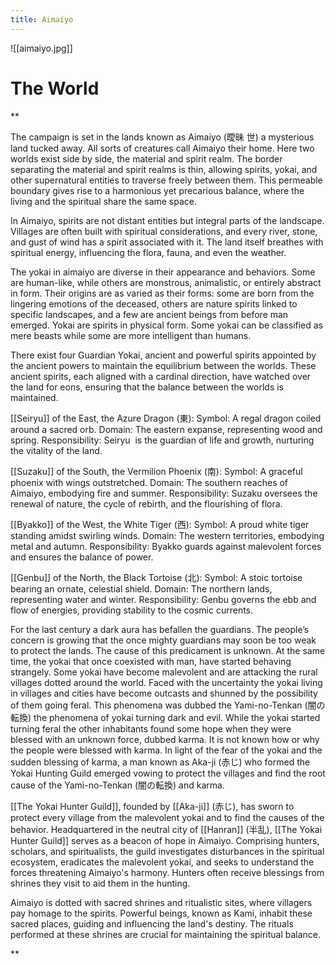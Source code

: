 ```yaml
---
title: Aimaiyo
---
```



![[aimaiyo.jpg]]
# The World
**

The campaign is set in the lands known as Aimaiyo (曖昧 世) a mysterious land tucked away. All sorts of creatures call Aimaiyo their home. Here two worlds exist side by side, the material and spirit realm. The border separating the material and spirit realms is thin, allowing spirits, yokai, and other supernatural entities to traverse freely between them. This permeable boundary gives rise to a harmonious yet precarious balance, where the living and the spiritual share the same space.

In Aimaiyo, spirits are not distant entities but integral parts of the landscape. Villages are often built with spiritual considerations, and every river, stone, and gust of wind has a spirit associated with it. The land itself breathes with spiritual energy, influencing the flora, fauna, and even the weather. 

The yokai in aimaiyo are diverse in their appearance and behaviors. Some are human-like, while others are monstrous, animalistic, or entirely abstract in form. Their origins are as varied as their forms: some are born from the lingering emotions of the deceased, others are nature spirits linked to specific landscapes, and a few are ancient beings from before man emerged. Yokai are spirits in physical form. Some yokai can be classified as mere beasts while some are more intelligent than humans.

There exist four Guardian Yokai, ancient and powerful spirits appointed by the ancient powers to maintain the equilibrium between the worlds. These ancient spirits, each aligned with a cardinal direction, have watched over the land for eons, ensuring that the balance between the worlds is maintained. 


[[Seiryu]] of the East, the Azure Dragon (東):
Symbol: A regal dragon coiled around a sacred orb.
Domain: The eastern expanse, representing wood and spring.
Responsibility: Seiryu  is the guardian of life and growth, nurturing the vitality of the land. 

[[Suzaku]] of the South, the Vermilion Phoenix (南):
Symbol: A graceful phoenix with wings outstretched.
Domain: The southern reaches of Aimaiyo, embodying fire and summer.
Responsibility: Suzaku oversees the renewal of nature, the cycle of rebirth, and the flourishing of flora.

[[Byakko]] of the West, the White Tiger (西):
Symbol: A proud white tiger standing amidst swirling winds.
Domain: The western territories, embodying metal and autumn.
Responsibility: Byakko guards against malevolent forces and ensures the balance of power.

[[Genbu]] of the North, the Black Tortoise (北):
Symbol: A stoic tortoise bearing an ornate, celestial shield.
Domain: The northern lands, representing water and winter.
Responsibility: Genbu governs the ebb and flow of energies, providing stability to the cosmic currents.

For the last century a dark aura has befallen the guardians. The people’s concern is growing that the once mighty guardians may soon be too weak to protect the lands. The cause of this predicament is unknown. At the same time, the yokai that once coexisted with man, have started behaving strangely. Some yokai have become malevolent and are attacking the rural villages dotted around the world. Faced with the uncertainty the yokai living in villages and cities have become outcasts and shunned by the possibility of them going feral. This phenomena was dubbed the Yami-no-Tenkan (闇の転換) the phenomena of yokai turning dark and evil. While the yokai started turning feral the other inhabitants found some hope when they were blessed with an unknown force, dubbed karma. It is not known how or why the people were blessed with karma. In light of the fear of the yokai and the sudden blessing of karma, a man known as Aka-ji (赤じ) who formed the Yokai Hunting Guild emerged vowing to protect the villages and find the root cause of the Yami-no-Tenkan (闇の転換) and karma. 

[[The Yokai Hunter Guild]], founded by [[Aka-ji]] (赤じ), has sworn to protect every village from the malevolent yokai and to find the causes of the behavior. Headquartered in the neutral city of [[Hanran]] (半乱), [[The Yokai Hunter Guild]] serves as a beacon of hope in Aimaiyo. Comprising hunters, scholars, and spiritualists, the guild investigates disturbances in the spiritual ecosystem, eradicates the malevolent yokai, and seeks to understand the forces threatening Aimaiyo's harmony. Hunters often receive blessings from shrines they visit to aid them in the hunting. 

Aimaiyo is dotted with sacred shrines and ritualistic sites, where villagers pay homage to the spirits. Powerful beings, known as Kami, inhabit these sacred places, guiding and influencing the land's destiny. The rituals performed at these shrines are crucial for maintaining the spiritual balance.

**